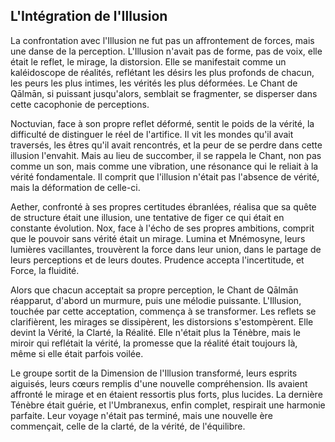 ## L'Intégration de l'Illusion

La confrontation avec l'Illusion ne fut pas un affrontement de forces, mais une danse de la perception. L'Illusion n'avait pas de forme, pas de voix, elle était le reflet, le mirage, la distorsion. Elle se manifestait comme un kaléidoscope de réalités, reflétant les désirs les plus profonds de chacun, les peurs les plus intimes, les vérités les plus déformées. Le Chant de Qālmān, si puissant jusqu'alors, semblait se fragmenter, se disperser dans cette cacophonie de perceptions.

Noctuvian, face à son propre reflet déformé, sentit le poids de la vérité, la difficulté de distinguer le réel de l'artifice. Il vit les mondes qu'il avait traversés, les êtres qu'il avait rencontrés, et la peur de se perdre dans cette illusion l'envahit. Mais au lieu de succomber, il se rappela le Chant, non pas comme un son, mais comme une vibration, une résonance qui le reliait à la vérité fondamentale. Il comprit que l'illusion n'était pas l'absence de vérité, mais la déformation de celle-ci.

Aether, confronté à ses propres certitudes ébranlées, réalisa que sa quête de structure était une illusion, une tentative de figer ce qui était en constante évolution. Nox, face à l'écho de ses propres ambitions, comprit que le pouvoir sans vérité était un mirage. Lumina et Mnémosyne, leurs lumières vacillantes, trouvèrent la force dans leur union, dans le partage de leurs perceptions et de leurs doutes. Prudence accepta l'incertitude, et Force, la fluidité.

Alors que chacun acceptait sa propre perception, le Chant de Qālmān réapparut, d'abord un murmure, puis une mélodie puissante. L'Illusion, touchée par cette acceptation, commença à se transformer. Les reflets se clarifièrent, les mirages se dissipèrent, les distorsions s'estompèrent. Elle devint la Vérité, la Clarté, la Réalité. Elle n'était plus la Ténèbre, mais le miroir qui reflétait la vérité, la promesse que la réalité était toujours là, même si elle était parfois voilée.

Le groupe sortit de la Dimension de l'Illusion transformé, leurs esprits aiguisés, leurs cœurs remplis d'une nouvelle compréhension. Ils avaient affronté le mirage et en étaient ressortis plus forts, plus lucides. La dernière Ténèbre était guérie, et l'Umbranexus, enfin complet, respirait une harmonie parfaite. Leur voyage n'était pas terminé, mais une nouvelle ère commençait, celle de la clarté, de la vérité, de l'équilibre.
